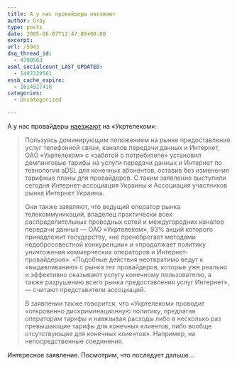 ```yaml
---
title: А у нас провайдеры наезжают
author: Gray
type: posts
date: 2005-06-07T12:47:09+00:00
excerpt:
url: /5943
dsq_thread_id:
  - 4790563
esml_socialcount_LAST_UPDATED:
  - 1497229561
essb_cache_expire:
  - 1614527418
categories:
  - Uncategorized

---
```








А у нас провайдеры <a href="http://www.liga.net/news/149145.html" target="_blank">наезжают</a> на &#171;Укртелеком&#187;:

> Пользуясь доминирующим положением на рынке предоставления услуг телефонной связи, каналов передачи данных и Интернет, ОАО &#171;Укртелеком&#187; с &#171;заботой о потребителе&#187; установил демпинговые тарифы на услуги передачи данных и Интернет по технологии aDSL для конечных абонентов, оставив без изменения тарифные планы для провайдеров. С таким заявление выступили сегодня Интернет-ассоциация Украины и Ассоциация участников рынка Интернет Украины.
> 
> Они также заявляют, что ведущий оператор рынка телекоммуникаций, владелец практически всех распределительных проводных сетей и междугородних каналов передачи данных &#8212; ОАО &#171;Укртелеком&#187;, 93% акций которого принадлежит государству, &#171;не пренебрегает методами недобросовестной конкуренции&#187; и &#171;продолжает политику уничтожения коммерческих операторов и Интернет-провайдеров&#187;. &#171;Подобные действия неотвратимо ведут к &#171;выдавливанию&#187; с рынка тех провайдеров, которые уже реально и эффективно оказывают услугу конечному пользователю, а также разрушению всего рынка предоставления услуг Интернет&#187;, &#8212; считают представители ассоциаций.
> 
> В заявлении также говорится, что &#171;Укртелеком&#187; проводит &#171;откровенно дискриминационную политику, предлагая операторам тарифы и навязывая расходы либо в несколько раз превышающие тарифы для конечных клиентов, либо вообще отсутствующие для конечных клиентов&#187;. Например, на непосредственные соединения. 

Интересное заявление. Посмотрим, что последует дальше&#8230;